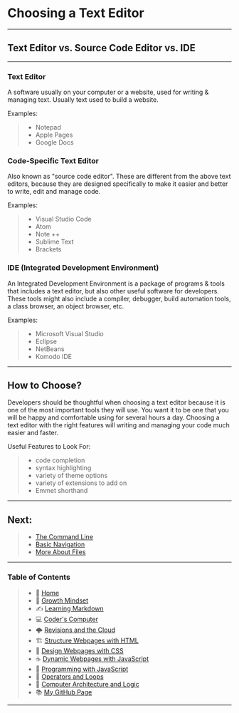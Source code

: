 # Choosing a Text Editor

_____

## Text Editor vs. Source Code Editor vs. IDE

_____

### Text Editor
A software usually on your computer or a website, used for writing & managing text. Usually text used to build a website. 
  
Examples:
>  * Notepad
>  * Apple Pages
>  * Google Docs

### Code-Specific Text Editor
Also known as "source code editor".
These are different from the above text editors, because they are designed specifically to make it easier and better to write, edit and manage code. 

Examples:
>  * Visual Studio Code
>  * Atom
>  * Note ++
>  * Sublime Text
>  * Brackets

### IDE (Integrated Development Environment)
An Integrated Development Environment is a package of programs & tools that includes a text editor, but also other useful software for developers. 
These tools might also include a compiler, debugger, build automation tools, a class browser, an object browser, etc. 

Examples:
>  * Microsoft Visual Studio
>  * Eclipse
>  * NetBeans
>  * Komodo IDE

_____

## How to Choose? 

Developers should be thoughtful when choosing a text editor because it is one of the most important tools they will use. 
You want it to be one that you will be happy and comfortable using for several hours a day. 
Choosing a text editor with the right features will writing and managing your code much easier and faster. 

Useful Features to Look For:  
> * code completion
> * syntax highlighting  
> * variety of theme options
> * variety of extensions to add on 
> * Emmet shorthand

_____

## Next: 

> * [The Command Line](/thecommandline.md)
> * [Basic Navigation](/basicnavigation.md)
> * [More About Files](/moreaboutfiles.md)

_____

### **Table of Contents**

> * 🏡 [Home](/README.md)
> * 💭 [Growth Mindset](growthmindset.md)
> * ✍️ [Learning Markdown](learningmarkdown.md)
> * 💻 [Coder's Computer](coderscomputer.md)
> * 🌩️ [Revisions and the Cloud](revisionscloud.md)
> * 🏗️ [Structure Webpages with HTML](structure.md)
> * 🎨 [Design Webpages with CSS](designcss.md)
> * ☕ [Dynamic Webpages with JavaScript](dynamicjava.md)
> * 🌵 [Programming with JavaScript](programjs.md)
> * 🤖 [Operators and Loops](operloops.md)
> * 🧮 [Computer Architecture and Logic](comparchlogic.md)
> * 📚 [My GitHub Page](https://github.com/mistidinzy)

_____
